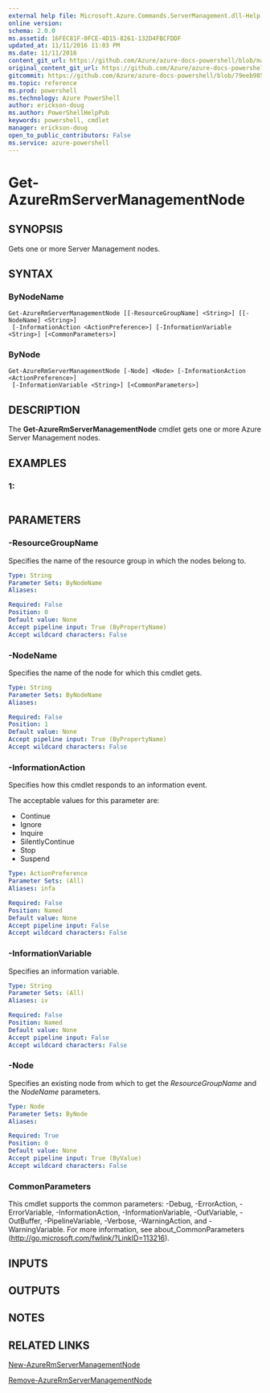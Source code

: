 ```yaml
---
external help file: Microsoft.Azure.Commands.ServerManagement.dll-Help.xml
online version: 
schema: 2.0.0
ms.assetid: 16FEC81F-0FCE-4D15-8261-132D4FBCFDDF
updated_at: 11/11/2016 11:03 PM
ms.date: 11/11/2016
content_git_url: https://github.com/Azure/azure-docs-powershell/blob/master/azureps-cmdlets-docs/ResourceManager/AzureRM.ServerManagement/v2.1.0/Get-AzureRmServerManagementNode.md
original_content_git_url: https://github.com/Azure/azure-docs-powershell/blob/master/azureps-cmdlets-docs/ResourceManager/AzureRM.ServerManagement/v2.1.0/Get-AzureRmServerManagementNode.md
gitcommit: https://github.com/Azure/azure-docs-powershell/blob/79eeb985ea480979357fb4695832a0c3d29a48bf/azureps-cmdlets-docs/ResourceManager/AzureRM.ServerManagement/v2.1.0/Get-AzureRmServerManagementNode.md
ms.topic: reference
ms.prod: powershell
ms.technology: Azure PowerShell
author: erickson-doug
ms.author: PowerShellHelpPub
keywords: powershell, cmdlet
manager: erickson-doug
open_to_public_contributors: False
ms.service: azure-powershell
---
```


# Get-AzureRmServerManagementNode

## SYNOPSIS
Gets one or more Server Management nodes.

## SYNTAX

### ByNodeName
```
Get-AzureRmServerManagementNode [[-ResourceGroupName] <String>] [[-NodeName] <String>]
 [-InformationAction <ActionPreference>] [-InformationVariable <String>] [<CommonParameters>]
```

### ByNode
```
Get-AzureRmServerManagementNode [-Node] <Node> [-InformationAction <ActionPreference>]
 [-InformationVariable <String>] [<CommonParameters>]
```

## DESCRIPTION
The **Get-AzureRmServerManagementNode** cmdlet gets one or more Azure Server Management nodes.

## EXAMPLES

### 1:
```

```

## PARAMETERS

### -ResourceGroupName
Specifies the name of the resource group in which the nodes belong to.

```yaml
Type: String
Parameter Sets: ByNodeName
Aliases: 

Required: False
Position: 0
Default value: None
Accept pipeline input: True (ByPropertyName)
Accept wildcard characters: False
```

### -NodeName
Specifies the name of the node for which this cmdlet gets.

```yaml
Type: String
Parameter Sets: ByNodeName
Aliases: 

Required: False
Position: 1
Default value: None
Accept pipeline input: True (ByPropertyName)
Accept wildcard characters: False
```

### -InformationAction
Specifies how this cmdlet responds to an information event.

The acceptable values for this parameter are:

- Continue
- Ignore
- Inquire
- SilentlyContinue
- Stop
- Suspend

```yaml
Type: ActionPreference
Parameter Sets: (All)
Aliases: infa

Required: False
Position: Named
Default value: None
Accept pipeline input: False
Accept wildcard characters: False
```

### -InformationVariable
Specifies an information variable.

```yaml
Type: String
Parameter Sets: (All)
Aliases: iv

Required: False
Position: Named
Default value: None
Accept pipeline input: False
Accept wildcard characters: False
```

### -Node
Specifies an existing node from which to get the *ResourceGroupName* and the *NodeName* parameters.

```yaml
Type: Node
Parameter Sets: ByNode
Aliases: 

Required: True
Position: 0
Default value: None
Accept pipeline input: True (ByValue)
Accept wildcard characters: False
```

### CommonParameters
This cmdlet supports the common parameters: -Debug, -ErrorAction, -ErrorVariable, -InformationAction, -InformationVariable, -OutVariable, -OutBuffer, -PipelineVariable, -Verbose, -WarningAction, and -WarningVariable. For more information, see about_CommonParameters (http://go.microsoft.com/fwlink/?LinkID=113216).

## INPUTS

## OUTPUTS

## NOTES

## RELATED LINKS

[New-AzureRmServerManagementNode](xref:ResourceManager/AzureRM.ServerManagement/v2.1.0/New-AzureRmServerManagementNode.md)

[Remove-AzureRmServerManagementNode](xref:ResourceManager/AzureRM.ServerManagement/v2.1.0/Remove-AzureRmServerManagementNode.md)


